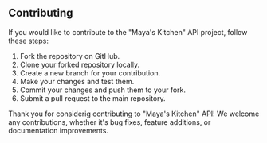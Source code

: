 ## Contributing

If you would like to contribute to the "Maya's Kitchen" API project, follow these steps:

1. Fork the repository on GitHub.
2. Clone your forked repository locally.
3. Create a new branch for your contribution.
4. Make your changes and test them.
5. Commit your changes and push them to your fork.
6. Submit a pull request to the main repository.

Thank you for considerig contributing to "Maya's Kitchen" API! We welcome any contributions, whether it's bug fixes, feature additions, or documentation improvements.